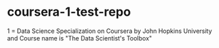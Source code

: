 # coursera-1-test-repo
1 = Data Science Specialization on Coursera by John Hopkins University and Course name is "The Data Scientist's Toolbox"
